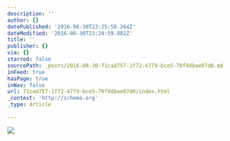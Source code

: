 ```yaml
---
description: ''
author: []
datePublished: '2016-08-30T23:25:58.264Z'
dateModified: '2016-08-30T23:24:59.882Z'
title: ''
publisher: {}
via: {}
starred: false
sourcePath: _posts/2016-08-30-71cad757-1f72-4779-bce5-78f9dbae87d0.md
inFeed: true
hasPage: true
inNav: false
url: 71cad757-1f72-4779-bce5-78f9dbae87d0/index.html
_context: 'http://schema.org'
_type: Article

---
```

![](https://the-grid-user-content.s3-us-west-2.amazonaws.com/31a678d5-796a-4e2f-b685-f1e67599ccac.jpg)